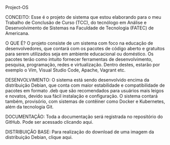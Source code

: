 Project-OS

CONCEITO: Esse é o projeto de sistema que estou elaborando para o meu Trabalho de Conclusão de Curso (TCC), do tecnólogo em Análise e Desenvolvimento de Sistemas na Faculdade de Tecnologia (FATEC) de Americana.

O QUE É? O projeto consiste de um sistema com foco na educação de desenvolvedores, que contará com os pacotes de código aberto e gratuitos para serem utilizados seja em ambiente educacional ou doméstico.
Os pacotes terão como intuito fornecer ferramentas de desenvolvimento, pesquisa, programação, redes e virtualização. Dentro destes, estarão por exemplo o Vim, Visual Studio Code, Apache, Vagrant etc.

DESENVOLVIMENTO: O sistema está sendo desenvolvido encima da distribuição Debian, que conta com maior estabilidade e compatibilidade de pacotes em formato .deb que são recomendados para usuários mais leigos e novatos, devido sua fácil instalação e configuração.
O sistema contará também, provisório, com sistemas de contêiner como Docker e Kubernetes, além da tecnologia Git.

DOCUMENTAÇÃO: Toda a documentação será registrada no repositório do GitHub. Pode ser acessado clicando aqui.

DISTRIBUIÇÃO BASE: Para realização do download de uma imagem da distribuição Debian, clique aqui.
